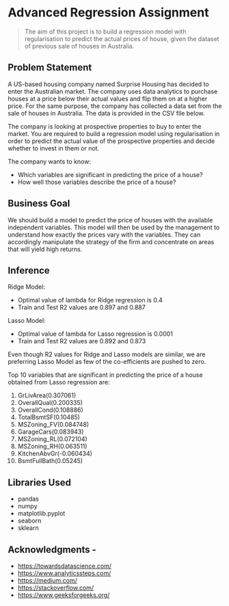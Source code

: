 # Advanced Regression Assignment
> The aim of this project is to build a regression model with regularisation to predict the actual prices of house, given the dataset of previous sale of houses in Australia.

## Problem Statement
A US-based housing company named Surprise Housing has decided to enter the Australian market. The company uses data analytics to purchase houses at a price below their actual values and flip them on at a higher price. For the same purpose, the company has collected a data set from the sale of houses in Australia. The data is provided in the CSV file below.
 
The company is looking at prospective properties to buy to enter the market. You are required to build a regression model using regularisation in order to predict the actual value of the prospective properties and decide whether to invest in them or not.

The company wants to know:

- Which variables are significant in predicting the price of a house?
- How well those variables describe the price of a house?

## Business Goal 
We should build a model to predict the price of houses with the available independent variables. This model will then be used by the management to understand how exactly the prices vary with the variables. They can accordingly manipulate the strategy of the firm and concentrate on areas that will yield high returns.

## Inference

Ridge Model:
- Optimal value of lambda for Ridge regression is 0.4 
- Train and Test R2 values are 0.897 and 0.887

Lasso Model:
- Optimal value of lambda for Lasso regression is 0.0001
- Train and Test R2 values are 0.892 and 0.873

Even though R2 values for Ridge and Lasso models are similar, we are preferring Lasso Model as few of the co-efficients are pushed to zero.

Top 10 variables that are significant in predicting the price of a house obtained from Lasso regression are:

1. GrLivArea(0.307061)
2. OverallQual(0.200335)
3. OverallCond(0.108886)
4. TotalBsmtSF(0.10485)
5. MSZoning_FV(0.084748)
6. GarageCars(0.083943)
7. MSZoning_RL(0.072104)
8. MSZoning_RH(0.063511)
9. KitchenAbvGr(-0.060434)
10. BsmtFullBath(0.05245)

## Libraries Used
- pandas
- numpy
- matplotlib.pyplot
- seaborn
- sklearn

## Acknowledgments - 
- https://towardsdatascience.com/
- https://www.analyticssteps.com/
- https://medium.com/
- https://stackoverflow.com/
- https://www.geeksforgeeks.org/
